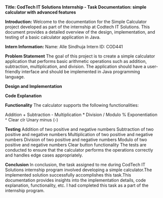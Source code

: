 **Title: CodTech IT Solutions Internship - Task Documentation: simple calculator with advanced features**

**Introduction:**
Welcome to the documentation for the Simple Calculator project developed as part of the internship at Codtech IT Solutions. This document provides a detailed overview of the design, implementation, and testing of a basic calculator application in Java.

**Intern Information:**
Name: Alle Sindhuja
Intern ID: COD441 

**Problem Statement**
The goal of this project is to create a simple calculator application that performs basic arithmetic operations such as addition, subtraction, multiplication, and division. The application should have a user-friendly interface and should be implemented in Java programming language.
 
**Design and Implementation** 

**Code Explanation**


**Functionality**
The calculator supports the following functionalities:

Addition +
Subtraction -
Multiplication *
Division /
Modulo %
Exponentiation ^
Clear clr
Unary minus (-)
 
**Testing**
Addition of two positive and negative numbers
Subtraction of two positive and negative numbers
Multiplication of two positive and negative numbers
Division of two positive and negative numbers
Modulo of two positive and negative numbers
Clear button functionality
The tests are conducted to ensure that the calculator performs the operations correctly and handles edge cases appropriately.

**Conclusion**
In conclusion, the task assigned to me during CodTech IT Solutions internship program involved developing a simple calculator.The implemented solution successfully accomplishes this task.This documentation provides insights into the implementation details, code explanation, functionality, etc. I had completed this task as a part of the internship program.
